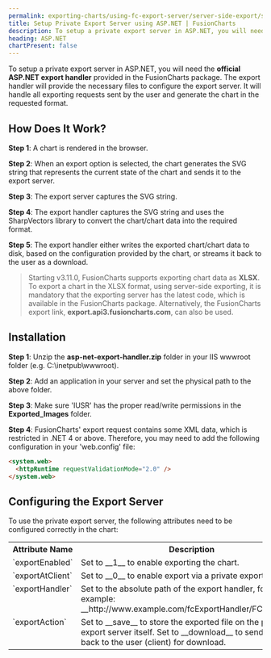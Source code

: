 ```yaml
---
permalink: exporting-charts/using-fc-export-server/server-side-export/setup-private-export-server-asp-net.html
title: Setup Private Export Server using ASP.NET | FusionCharts
description: To setup a private export server in ASP.NET, you will need the official ASP.NET export handler provided in the FusionCharts package.
heading: ASP.NET
chartPresent: false
---
```


To setup a private export server in ASP.NET, you will need the **official ASP.NET export handler** provided in the FusionCharts package. The export handler will provide the necessary files to configure the export server. It will handle all exporting requests sent by the user and generate the chart in the requested format.

## How Does It Work?

**Step 1**: A chart is rendered in the browser.

**Step 2**: When an export option is selected, the chart generates the SVG string that represents the current state of the chart and sends it to the export server.

**Step 3**: The export server captures the SVG string.

**Step 4**: The export handler captures the SVG string and uses the SharpVectors library to convert the chart/chart data into the required format.

**Step 5**: The export handler either writes the exported chart/chart data to disk, based on the configuration provided by the chart, or streams it back to the user as a download.

> Starting v3.11.0, FusionCharts supports exporting chart data as **XLSX**. To export a chart in the XLSX format, using server-side exporting, it is mandatory that the exporting server has the latest code, which is available in the FusionCharts package. Alternatively, the FusionCharts export link, **export.api3.fusioncharts.com**, can also be used. </p>

## Installation

**Step 1**: Unzip the **asp-net-export-handler.zip** folder in your IIS wwwroot folder (e.g. C:\inetpub\wwwroot).

**Step 2**: Add an application in your server and set the physical path to the above folder.

**Step 3**: Make sure 'IUSR' has the proper read/write permissions in the **Exported_Images** folder.

**Step 4**: FusionCharts' export request contains some XML data, which is restricted in .NET 4 or above. Therefore, you may need to add the following configuration in your 'web.config' file:

```html
<system.web>
  <httpRuntime requestValidationMode="2.0" />
</system.web>
```

## Configuring the Export Server

To use the private export server, the following attributes need to be configured correctly in the chart:

<table width="95%" border="0" class="table" cellpadding="2" cellspacing="0">
        <tr>
            <th width="25%" valign="top" class="header">Attribute Name</th>
            <th width="75%" valign="top" class="header">Description</th>
        </tr>
        <tr>
            <td valign="top" class="code">`exportEnabled`</td>
            <td valign="top" class="text">Set to __1__ to enable exporting the chart.</td>
        </tr>
        <tr>
            <td valign="top" class="code">`exportAtClient`</td>
            <td valign="top" class="text">Set to __0__ to enable export via a private export server.</td>
        </tr>
        <tr>
            <td valign="top" class="code">`exportHandler`</td>
            <td valign="top" class="text">Set to the absolute path of the export handler, for example: __http&#58;//www.example.com/fcExportHandler/FCExporter__</td>
        </tr>
        <tr>
            <td valign="top" class="code">`exportAction`</td>
            <td valign="top" class="text">Set to __save__ to store the exported file on the private export server itself. Set to __download__ to send the file back to the user (client) for download.</td>
        </tr>
</table>
